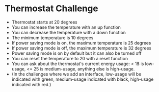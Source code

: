 # Thermostat Challenge

- Thermostat starts at 20 degrees
- You can increase the temperature with an up function
- You can decrease the temperature with a down function
- The minimum temperature is 10 degrees
- If power saving mode is on, the maximum temperature is 25 degrees
- If power saving mode is off, the maximum temperature is 32 degrees
- Power saving mode is on by default but it can also be turned off
- You can reset the temperature to 20 with a reset function
- You can ask about the thermostat's current energy usage: < 18 is low-usage, <= 25 is medium-usage, anything else is high-usage.
- (In the challenges where we add an interface, low-usage will be indicated with green, medium-usage indicated with black, high-usage indicated with red.)